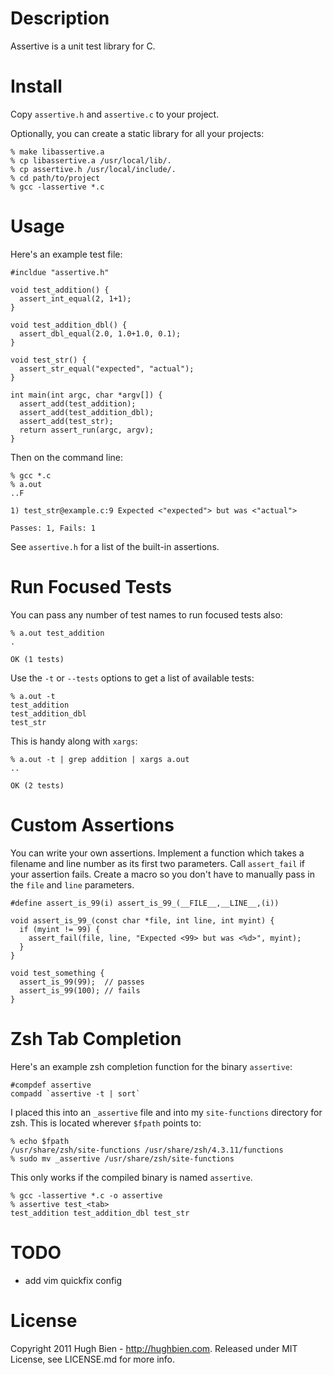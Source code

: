 Description
===========

Assertive is a unit test library for C.

Install
=======

Copy `assertive.h` and `assertive.c` to your project.

Optionally, you can create a static library for all your projects:

    % make libassertive.a
    % cp libassertive.a /usr/local/lib/.
    % cp assertive.h /usr/local/include/.
    % cd path/to/project
    % gcc -lassertive *.c

Usage
=====

Here's an example test file:

    #incldue "assertive.h"

    void test_addition() {
      assert_int_equal(2, 1+1);
    }

    void test_addition_dbl() {
      assert_dbl_equal(2.0, 1.0+1.0, 0.1);
    }

    void test_str() {
      assert_str_equal("expected", "actual");
    }

    int main(int argc, char *argv[]) {
      assert_add(test_addition);
      assert_add(test_addition_dbl);
      assert_add(test_str);
      return assert_run(argc, argv);
    }

Then on the command line:

    % gcc *.c
    % a.out
    ..F

    1) test_str@example.c:9 Expected <"expected"> but was <"actual">

    Passes: 1, Fails: 1

See `assertive.h` for a list of the built-in assertions.

Run Focused Tests
=================

You can pass any number of test names to run focused tests also:

    % a.out test_addition
    .

    OK (1 tests)

Use the `-t` or `--tests` options to get a list of available tests:

    % a.out -t
    test_addition
    test_addition_dbl
    test_str

This is handy along with `xargs`:

    % a.out -t | grep addition | xargs a.out
    ..

    OK (2 tests)

Custom Assertions
=================

You can write your own assertions.  Implement a function which takes a filename
and line number as its first two parameters.  Call `assert_fail` if your
assertion fails.  Create a macro so you don't have to manually pass in the
`file` and `line` parameters.

    #define assert_is_99(i) assert_is_99_(__FILE__,__LINE__,(i))

    void assert_is_99_(const char *file, int line, int myint) {
      if (myint != 99) {
        assert_fail(file, line, "Expected <99> but was <%d>", myint);
      }
    }

    void test_something {
      assert_is_99(99);  // passes
      assert_is_99(100); // fails
    }

Zsh Tab Completion
==================

Here's an example zsh completion function for the binary `assertive`:

    #compdef assertive
    compadd `assertive -t | sort`

I placed this into an `_assertive` file and into my `site-functions` directory
for zsh.  This is located wherever `$fpath` points to:

    % echo $fpath
    /usr/share/zsh/site-functions /usr/share/zsh/4.3.11/functions
    % sudo mv _assertive /usr/share/zsh/site-functions

This only works if the compiled binary is named `assertive`.

    % gcc -lassertive *.c -o assertive
    % assertive test_<tab>
    test_addition test_addition_dbl test_str

TODO
====

* add vim quickfix config

License
=======

Copyright 2011 Hugh Bien - http://hughbien.com.
Released under MIT License, see LICENSE.md for more info.

